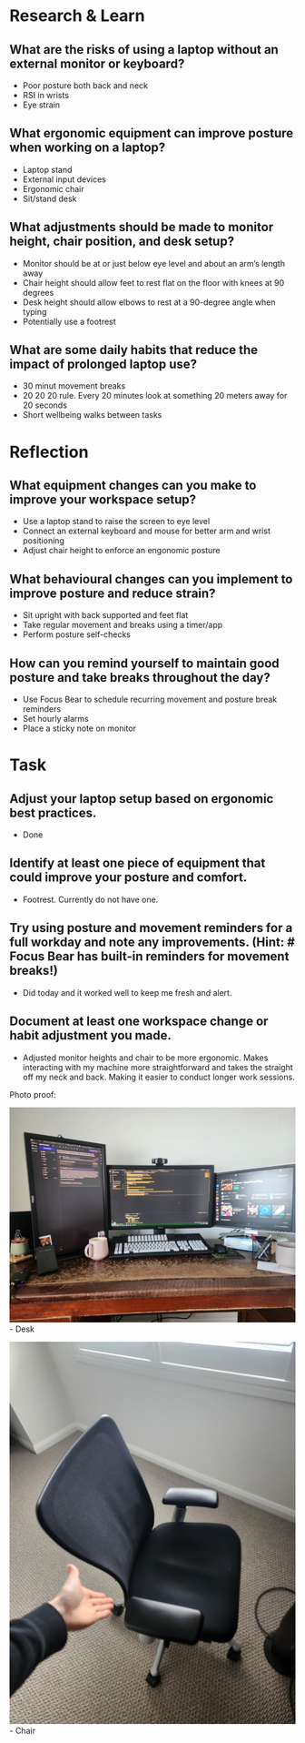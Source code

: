 # Research & Learn

## What are the risks of using a laptop without an external monitor or keyboard?
- Poor posture both back and neck
- RSI in wrists
- Eye strain

## What ergonomic equipment can improve posture when working on a laptop?
- Laptop stand
- External input devices
- Ergonomic chair
- Sit/stand desk

## What adjustments should be made to monitor height, chair position, and desk setup?
- Monitor should be at or just below eye level and about an arm’s length away
- Chair height should allow feet to rest flat on the floor with knees at 90 degrees
- Desk height should allow elbows to rest at a 90-degree angle when typing
- Potentially use a footrest

## What are some daily habits that reduce the impact of prolonged laptop use?
- 30 minut movement breaks
- 20 20 20 rule. Every 20 minutes look at something 20 meters away for 20 seconds
- Short wellbeing walks between tasks


# Reflection

## What equipment changes can you make to improve your workspace setup?
- Use a laptop stand to raise the screen to eye level
- Connect an external keyboard and mouse for better arm and wrist positioning
- Adjust chair height to enforce an engonomic posture

## What behavioural changes can you implement to improve posture and reduce strain?
- Sit upright with back supported and feet flat
- Take regular movement and breaks using a timer/app
- Perform posture self-checks

## How can you remind yourself to maintain good posture and take breaks throughout the day?
- Use Focus Bear to schedule recurring movement and posture break reminders
- Set hourly alarms
- Place a sticky note on monitor

# Task

## Adjust your laptop setup based on ergonomic best practices.
- Done

## Identify at least one piece of equipment that could improve your posture and comfort.
- Footrest. Currently do not have one.

## Try using posture and movement reminders for a full workday and note any improvements. (Hint: # Focus Bear has built-in reminders for movement breaks!)
- Did today and it worked well to keep me fresh and alert.

## Document at least one workspace change or habit adjustment you made.
- Adjusted monitor heights and chair to be more ergonomic. Makes interacting with my machine more straightforward and takes the straight off my neck and back. Making it easier to conduct longer work sessions. 

Photo proof:

![alt text](20250804_130714.jpg) - Desk

![alt text](20250804_130725.jpg) - Chair